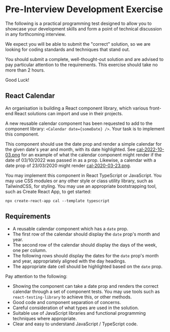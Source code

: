 # Pre-Interview Development Exercise

The following is a practical programming test designed to allow you to showcase your development skills and form a point of technical discussion in any forthcoming interview.

We expect you will be able to submit the "correct" solution, so we are looking for coding standards and techniques that stand out.

You should submit a complete, well-thought-out solution and are advised to pay particular attention to the requirements. This exercise should take no more than 2 hours.

Good Luck!

## React Calendar

An organisation is building a React component library, which various front-end React solutions can import and use in their projects.

A new reusable calendar component has been requested to add to the component library: `<Calendar date={someDate} />`. Your task is to implement this component.

This component should use the date prop and render a simple calendar for the given date's year and month, with its date highlighted. See [cal-2022-10-03.png](./cal-2022-10-03.png) for an example of what the calendar component might render if the date of 03/10/2022 was passed in as a prop. Likewise, a calendar with a date prop of 23/03/2020 might render [cal-2020-03-23.png](./cal-2020-03-23.png).

You may implement this component in React TypeScript or JavaScript. You may use CSS modules or any other style or class utility library, such as TailwindCSS, for styling. You may use an appropriate bootstrapping tool, such as Create React App, to get started:

`npx create-react-app cal --template typescript`

## Requirements

- A reusable calendar component which has a `date` prop.
- The first row of the calendar should display the `date` prop's month and year.
- The second row of the calendar should display the days of the week, one per column.
- The following rows should display the dates for the `date` prop's month and year, appropriately aligned with the day headings.
- The appropriate date cell should be highlighted based on the `date` prop.

Pay attention to the following:
* Showing the component can take a date prop and renders the correct calendar through a set of component tests. You may use tools such as `react-testing-library` to achieve this, or other methods.
* Good code and component separation of concerns.
* Careful consideration of what types are used in the solution.
* Suitable use of JavaScript libraries and functional programming techniques where appropriate.
* Clear and easy to understand JavaScript / TypeScript code.